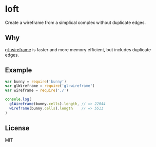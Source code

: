 # loft
Create a wireframe from a simplical complex without duplicate edges.

## Why
[gl-wireframe](https://github.com/hughsk/gl-wireframe) is faster and more memory efficient, but includes duplicate edges.

## Example
```javascript
var bunny = require('bunny')
var glWireframe = require('gl-wireframe')
var wireframe = require('./')

console.log(
  glWireframe(bunny.cells).length, // => 22044
  wireframe(bunny.cells).length    // => 5511
)
```

## License
MIT
